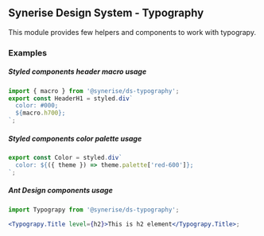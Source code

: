 ## Synerise Design System - Typography

This module provides few helpers and components to work with typograpy.

### Examples

##### Styled components header macro usage

```jsx harmony
import { macro } from '@synerise/ds-typography';
export const HeaderH1 = styled.div`
  color: #000;
  ${macro.h700};
`;
```

##### Styled components color palette usage

```jsx harmony
export const Color = styled.div`
  color: ${({ theme }) => theme.palette['red-600']};
`;
```

##### Ant Design components usage

```jsx harmony
import Typograpy from '@synerise/ds-typography';

<Typograpy.Title level={h2}>This is h2 element</Typograpy.Title>;
```
